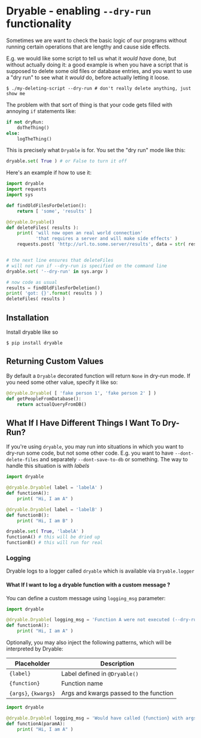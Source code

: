 # Dryable - enabling `--dry-run` functionality

Sometimes we are want to check the basic logic of our
programs without running certain operations that are lengthy and
cause side effects.

E.g. we would like some script to tell us what it *would have* done,
but without actually doing it: a good example is when you have a script
that is supposed to delete some old files or database entries, and you want to 
use a "dry run" to see what it *would* do, before actually letting it loose.

```shell
$ ./my-deleting-script --dry-run # don't really delete anything, just show me
```

The problem with that sort of thing is that your code gets filled with
annoying `if` statements like:
```python
if not dryRun:
    doTheThing()
else:
    logTheThing()
```

This is precisely what `Dryable` is for. You set the "dry run" mode like this:

```python
dryable.set( True ) # or False to turn it off
```

Here's an example if how to use it:
 

```python
import dryable
import requests
import sys

def findOldFilesForDeletion():
    return [ 'some', 'results' ]

@dryable.Dryable()
def deleteFiles( results ):
    print( 'will now open an real world connection'
           'that requires a server and will make side effects' )
    requests.post( 'http://url.to.some.server/results', data = str( results ) )


# the next line ensures that deleteFiles
# will not run if --dry-run is specified on the command line
dryable.set( '--dry-run' in sys.argv )

# now code as usual
results = findOldFilesForDeletion()
print( 'got: {}'.format( results ) )
deleteFiles( results )
```

## Installation

Install dryable like so

    $ pip install dryable

## Returning Custom Values

By default a `Dryable` decorated function will return `None` in dry-run mode. If you need some other value, specify it like so:


```python
@dryable.Dryable( [ 'fake person 1', 'fake person 2' ] )
def getPeopleFromDatabase():
    return actualQueryFromDB()
```

## What If I Have Different Things I Want To Dry-Run?

If you're using `dryable`, you may run into situations in which you want to dry-run some code, but not some other code.
E.g. you want to have `--dont-delete-files` and separately `--dont-save-to-db` or something.
The way to handle this situation is with *labels*

```python
import dryable

@dryable.Dryable( label = 'labelA' )
def functionA():
    print( "Hi, I am A" )

@dryable.Dryable( label = 'labelB' )
def functionB():
    print( "Hi, I am B" )

dryable.set( True, 'labelA' )
functionA() # this will be dried up
functionB() # this will run for real
```

### Logging

Dryable logs to a logger called `dryable` which is available via `Dryable.logger`

#### What If I want to log a dryable function with a custom message ?

You can define a custom message using `logging_msg` parameter:

```python
import dryable

@dryable.Dryable( logging_msg = 'Function A were not executed (--dry-run)' )
def functionA():
    print( "Hi, I am A" )
```

Optionally, you may also inject the following patterns, which will be interpreted by Dryable:

| Placeholder      	    | Description                 	          |
|-----------------------|-----------------------------------------|
| `{label}`          	| Label defined in `@Dryable()`           |
| `{function}`       	| Function name               	          |
| `{args}`, `{kwargs}` 	| Args and kwargs passed to the function  |


```python
import dryable

@dryable.Dryable( logging_msg = 'Would have called {function} with args {args} (--dry-run)' )
def functionA(paramA):
    print( "Hi, I am A" )
```
